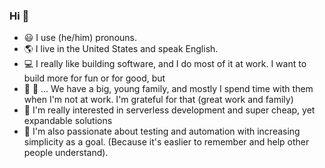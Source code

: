 ### Hi 👋
- 😃 I use (he/him) pronouns.
- 🌎 I live in the United States and speak English.
- 💻 I really like building software, and I do most of it at work. I want to build more for fun or for good, but
- 👶 🧒 ... We have a big, young family, and mostly I spend time with them when I'm not at work. I'm grateful for that (great work and family)
- 🚫 I'm really interested in serverless development and super cheap, yet expandable solutions
- 🚥 I'm also passionate about testing and automation with increasing simplicity as a goal. (Because it's easlier to remember and help other people understand).

<!--
**richarda/richarda** is a ✨ _special_ ✨ repository because its `README.md` (this file) appears on your GitHub profile.

Here are some ideas to get you started:

- 🔭 I’m currently working on ...
- 🌱 I’m currently learning ...
- 👯 I’m looking to collaborate on ...
- 🤔 I’m looking for help with ...
- 💬 Ask me about ...
- 📫 How to reach me: ...
- 😄 Pronouns: ...
- ⚡ Fun fact: ...
-->
